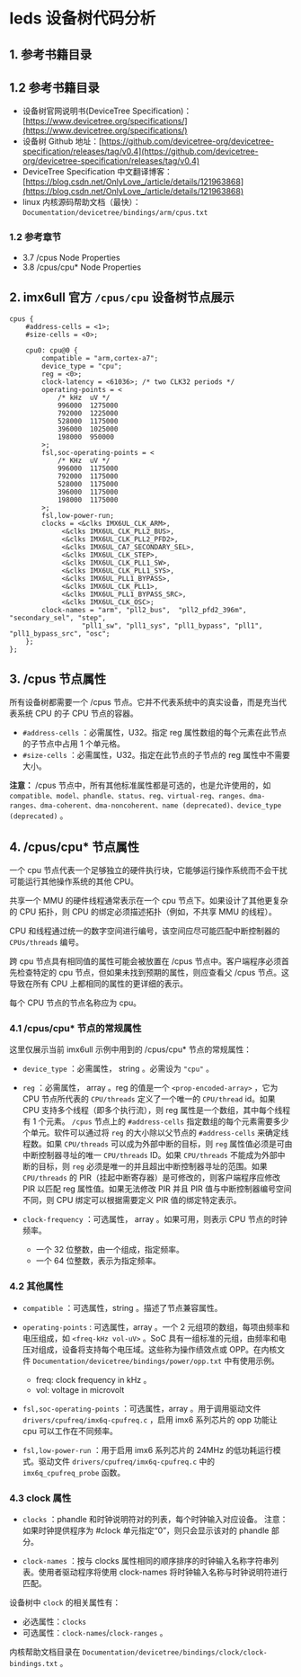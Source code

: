 # leds 设备树代码分析

## 1. 参考书籍目录
## 1.2 参考书籍目录
- 设备树官网说明书(DeviceTree Specification)：[https://www.devicetree.org/specifications/](https://www.devicetree.org/specifications/)
- 设备树 Github 地址：[https://github.com/devicetree-org/devicetree-specification/releases/tag/v0.4](https://github.com/devicetree-org/devicetree-specification/releases/tag/v0.4)
- DeviceTree Specification 中文翻译博客：[https://blog.csdn.net/OnlyLove_/article/details/121963868](https://blog.csdn.net/OnlyLove_/article/details/121963868)
- linux 内核源码帮助文档（最快）： `Documentation/devicetree/bindings/arm/cpus.txt`

### 1.2 参考章节
- 3.7 /cpus Node Properties
- 3.8 /cpus/cpu* Node Properties

## 2. imx6ull 官方 `/cpus/cpu` 设备树节点展示
```dts
cpus {
	#address-cells = <1>;
	#size-cells = <0>;

	cpu0: cpu@0 {
		compatible = "arm,cortex-a7";
		device_type = "cpu";
		reg = <0>;
		clock-latency = <61036>; /* two CLK32 periods */
		operating-points = <
			/* kHz	uV */
			996000	1275000
			792000	1225000
			528000	1175000
			396000	1025000
			198000	950000
		>;
		fsl,soc-operating-points = <
			/* KHz	uV */
			996000	1175000
			792000	1175000
			528000	1175000
			396000	1175000
			198000	1175000
		>;
		fsl,low-power-run;
		clocks = <&clks IMX6UL_CLK_ARM>,
			 <&clks IMX6UL_CLK_PLL2_BUS>,
			 <&clks IMX6UL_CLK_PLL2_PFD2>,
			 <&clks IMX6UL_CA7_SECONDARY_SEL>,
			 <&clks IMX6UL_CLK_STEP>,
			 <&clks IMX6UL_CLK_PLL1_SW>,
			 <&clks IMX6UL_CLK_PLL1_SYS>,
			 <&clks IMX6UL_PLL1_BYPASS>,
			 <&clks IMX6UL_CLK_PLL1>,
			 <&clks IMX6UL_PLL1_BYPASS_SRC>,
			 <&clks IMX6UL_CLK_OSC>;
		clock-names = "arm", "pll2_bus",  "pll2_pfd2_396m", "secondary_sel", "step",
			      "pll1_sw", "pll1_sys", "pll1_bypass", "pll1", "pll1_bypass_src", "osc";
	};
};
```

## 3. /cpus 节点属性
所有设备树都需要一个 /cpus 节点。它并不代表系统中的真实设备，而是充当代表系统 CPU 的子 CPU 节点的容器。

- `#address-cells` ：必需属性，U32。指定 reg 属性数组的每个元素在此节点的子节点中占用 1 个单元格。
- `#size-cells` ：必需属性，U32。指定在此节点的子节点的 reg 属性中不需要大小。

**注意：**  /cpus 节点中，所有其他标准属性都是可选的，也是允许使用的，如 `compatible、model、phandle、status、reg、virtual-reg、ranges、dma-ranges、dma-coherent、dma-noncoherent、name (deprecated)、device_type (deprecated)` 。

## 4. /cpus/cpu* 节点属性
一个 cpu 节点代表一个足够独立的硬件执行块，它能够运行操作系统而不会干扰可能运行其他操作系统的其他 CPU。

共享一个 MMU 的硬件线程通常表示在一个 cpu 节点下。如果设计了其他更复杂的 CPU 拓扑，则 CPU 的绑定必须描述拓扑（例如，不共享 MMU 的线程）。

CPU 和线程通过统一的数字空间进行编号，该空间应尽可能匹配中断控制器的 `CPUs/threads` 编号。

跨 cpu 节点具有相同值的属性可能会被放置在 /cpus 节点中。客户端程序必须首先检查特定的 cpu 节点，但如果未找到预期的属性，则应查看父 /cpus 节点。这导致在所有 CPU 上都相同的属性的更详细的表示。

每个 CPU 节点的节点名称应为 cpu。

### 4.1 /cpus/cpu* 节点的常规属性

这里仅展示当前 imx6ull 示例中用到的 /cpus/cpu* 节点的常规属性：

- `device_type` ：必需属性， string 。必需设为 `"cpu"` 。

- `reg` ：必需属性， array 。reg 的值是一个 `<prop-encoded-array>` ，它为 CPU 节点所代表的 `CPU/threads` 定义了一个唯一的 `CPU/thread` id。如果 CPU 支持多个线程（即多个执行流），则 reg 属性是一个数组，其中每个线程有 1 个元素。 `/cpus` 节点上的 `#address-cells` 指定数组的每个元素需要多少个单元。软件可以通过将 `reg` 的大小除以父节点的 `#address-cells` 来确定线程数。如果 `CPU/threads` 可以成为外部中断的目标，则 `reg` 属性值必须是可由中断控制器寻址的唯一 `CPU/threads` ID。如果 `CPU/threads` 不能成为外部中断的目标，则 `reg` 必须是唯一的并且超出中断控制器寻址的范围。如果 `CPU/threads` 的 PIR（挂起中断寄存器）是可修改的，则客户端程序应修改 PIR 以匹配 reg 属性值。如果无法修改 PIR 并且 PIR 值与中断控制器编号空间不同，则 CPU 绑定可以根据需要定义 PIR 值的绑定特定表示。

- `clock-frequency` ：可选属性， array 。如果可用，则表示 CPU 节点的时钟频率。
	- 一个 32 位整数，由一个组成，指定频率。
	- 一个 64 位整数，表示为指定频率。

### 4.2 其他属性

- `compatible` ：可选属性，string 。描述了节点兼容属性。

- `operating-points` : 可选属性，array 。一个 2 元组项的数组，每项由频率和电压组成，如 `<freq-kHz vol-uV>` 。SoC 具有一组标准的元组，由频率和电压对组成，设备将支持每个电压域。这些称为操作绩效点或 OPP。在内核文件 `Documentation/devicetree/bindings/power/opp.txt` 中有使用示例。
	- freq: clock frequency in kHz 。
	- vol: voltage in microvolt

- `fsl,soc-operating-points` ：可选属性，array 。用于调用驱动文件 `drivers/cpufreq/imx6q-cpufreq.c` ，启用 imx6 系列芯片的 opp 功能让 cpu 可以工作在不同频率。

- `fsl,low-power-run` ：用于启用 imx6 系列芯片的 24MHz 的低功耗运行模式。驱动文件 `drivers/cpufreq/imx6q-cpufreq.c` 中的 `imx6q_cpufreq_probe` 函数。

### 4.3 clock 属性
- `clocks` ：phandle 和时钟说明符对的列表，每个时钟输入对应设备。 注意：如果时钟提供程序为 #clock 单元指定“0”，则只会显示该对的 phandle 部分。

- `clock-names` ：按与 clocks 属性相同的顺序排序的时钟输入名称字符串列表。使用者驱动程序将使用 clock-names 将时钟输入名称与时钟说明符进行匹配。

设备树中 `clock` 的相关属性有：
- 必选属性：`clocks`
- 可选属性：`clock-names`/`clock-ranges` 。

内核帮助文档目录在 `Documentation/devicetree/bindings/clock/clock-bindings.txt` 。


